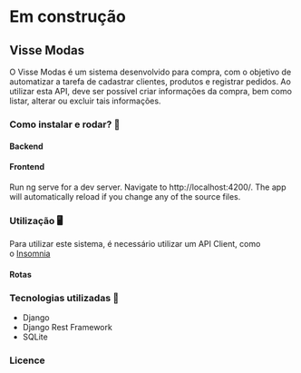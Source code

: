 # Em construção

## Visse Modas

O Visse Modas é um sistema desenvolvido para compra, com o objetivo de automatizar a tarefa de cadastrar clientes, produtos e registrar pedidos.
Ao utilizar esta API, deve ser possível criar informações da compra, bem como listar, alterar ou excluir tais informações.

### Como instalar e rodar? 🚀
#### Backend


#### Frontend
Run ng serve for a dev server. Navigate to http://localhost:4200/. The app will automatically reload if you change any of the source files.

### Utilização 🖥️

Para utilizar este sistema, é necessário utilizar um API Client, como o [Insomnia](https://insomnia.rest/download)

#### Rotas

### Tecnologias utilizadas 📱

- Django
- Django Rest Framework
- SQLite
    
### Licence
